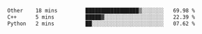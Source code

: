 <!--START_SECTION:waka-->

```txt
Other    18 mins         █████████████████▒░░░░░░░   69.98 %
C++      5 mins          █████▓░░░░░░░░░░░░░░░░░░░   22.39 %
Python   2 mins          ██░░░░░░░░░░░░░░░░░░░░░░░   07.62 %
```

<!--END_SECTION:waka-->
